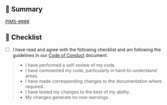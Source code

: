 <!--  
PR Title format:  
JIRA_BOARD_ABBREVIATION-JIRA_TASK_NUMBER: TITLE_OF_JIRA_TASK  
Example: PIMS-700: A great ticket                                       
-->  

## 🎯 Summary

<!-- EDIT JIRA LINK BELOW -->  
[PIMS-####](https://citz-imb.atlassian.net/browse/PIMS-####)

<!-- PROVIDE BELOW an explanation of your changes -->

<!-- PROVIDE ABOVE an explanation of your changes -->

## 🔰 Checklist

- [ ] I have read and agree with the following checklist and am following the guidelines in our [Code of Conduct](CODE_OF_CONDUCT.md) document.

> - I have performed a self-review of my code.
> - I have commented my code, particularly in hard-to-understand areas.
> - I have made corresponding changes to the documentation where required.
> - I have tested my changes to the best of my ability.
> - My changes generate no new warnings.

